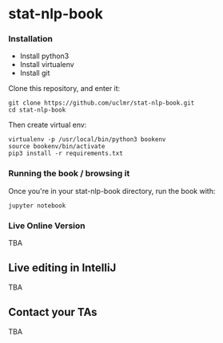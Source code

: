 # stat-nlp-book

### Installation

* Install python3
* Install virtualenv
* Install git

Clone this repository, and enter it:
    
    git clone https://github.com/uclmr/stat-nlp-book.git
    cd stat-nlp-book

Then create virtual env:
    
    virtualenv -p /usr/local/bin/python3 bookenv
    source bookenv/bin/activate
    pip3 install -r requirements.txt

### Running the book / browsing it

Once you're in your stat-nlp-book directory, run the book with:

    jupyter notebook

### Live Online Version

TBA


## Live editing in IntelliJ

TBA

## Contact your TAs

TBA
